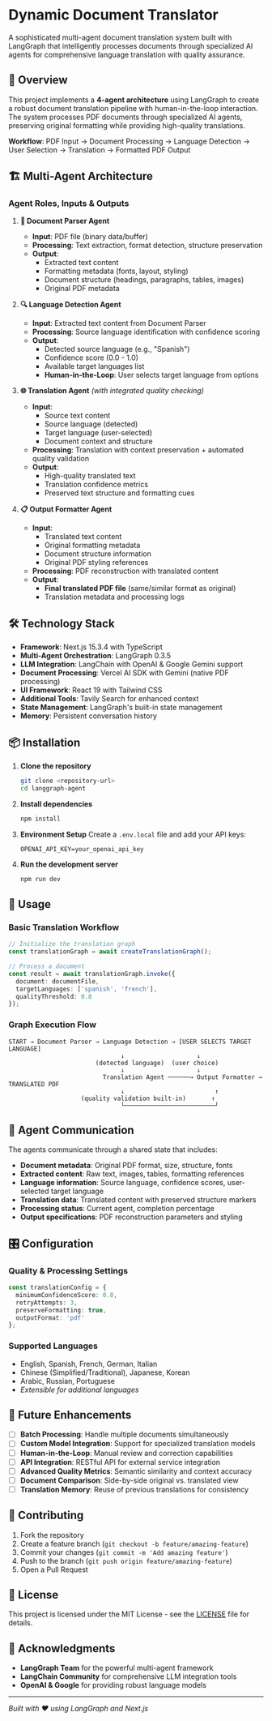 # Dynamic Document Translator

A sophisticated multi-agent document translation system built with LangGraph that intelligently processes documents through specialized AI agents for comprehensive language translation with quality assurance.

## 🚀 Overview

This project implements a **4-agent architecture** using LangGraph to create a robust document translation pipeline with human-in-the-loop interaction. The system processes PDF documents through specialized AI agents, preserving original formatting while providing high-quality translations.

**Workflow**: PDF Input → Document Processing → Language Detection → User Selection → Translation → Formatted PDF Output

## 🏗️ Multi-Agent Architecture

### Agent Roles, Inputs & Outputs

1. **📄 Document Parser Agent**
   - **Input**: PDF file (binary data/buffer)
   - **Processing**: Text extraction, format detection, structure preservation
   - **Output**: 
     - Extracted text content
     - Formatting metadata (fonts, layout, styling)
     - Document structure (headings, paragraphs, tables, images)
     - Original PDF metadata

2. **🔍 Language Detection Agent**
   - **Input**: Extracted text content from Document Parser
   - **Processing**: Source language identification with confidence scoring
   - **Output**: 
     - Detected source language (e.g., "Spanish")
     - Confidence score (0.0 - 1.0)
     - Available target languages list
     - **Human-in-the-Loop**: User selects target language from options

3. **🌐 Translation Agent** *(with integrated quality checking)*
   - **Input**: 
     - Source text content
     - Source language (detected)
     - Target language (user-selected)
     - Document context and structure
   - **Processing**: Translation with context preservation + automated quality validation
   - **Output**: 
     - High-quality translated text
     - Translation confidence metrics
     - Preserved text structure and formatting cues

4. **📋 Output Formatter Agent**
   - **Input**: 
     - Translated text content
     - Original formatting metadata
     - Document structure information
     - Original PDF styling references
   - **Processing**: PDF reconstruction with translated content
   - **Output**: 
     - **Final translated PDF file** (same/similar format as original)
     - Translation metadata and processing logs


## 🛠️ Technology Stack

- **Framework**: Next.js 15.3.4 with TypeScript
- **Multi-Agent Orchestration**: LangGraph 0.3.5
- **LLM Integration**: LangChain with OpenAI & Google Gemini support
- **Document Processing**: Vercel AI SDK with Gemini (native PDF processing)
- **UI Framework**: React 19 with Tailwind CSS
- **Additional Tools**: Tavily Search for enhanced context
- **State Management**: LangGraph's built-in state management
- **Memory**: Persistent conversation history

## 📦 Installation

1. **Clone the repository**
   ```bash
   git clone <repository-url>
   cd langgraph-agent
   ```

2. **Install dependencies**
   ```bash
   npm install
   ```

3. **Environment Setup**
   Create a `.env.local` file and add your API keys:
   ```env
   OPENAI_API_KEY=your_openai_api_key
   ```

4. **Run the development server**
   ```bash
   npm run dev
   ```

## 🚦 Usage

### Basic Translation Workflow

```typescript
// Initialize the translation graph
const translationGraph = await createTranslationGraph();

// Process a document
const result = await translationGraph.invoke({
  document: documentFile,
  targetLanguages: ['spanish', 'french'],
  qualityThreshold: 0.8
});
```

### Graph Execution Flow

```
START → Document Parser → Language Detection → [USER SELECTS TARGET LANGUAGE] 
                               ↓                    ↓
                        (detected language)  (user choice)
                               ↓                    ↓
                          Translation Agent ──────→ Output Formatter → TRANSLATED PDF
                               ↓                         ↑
                    (quality validation built-in)       ↑
                               └─────────────────────────┘
```


## 🔄 Agent Communication

The agents communicate through a shared state that includes:

- **Document metadata**: Original PDF format, size, structure, fonts
- **Extracted content**: Raw text, images, tables, formatting references  
- **Language information**: Source language, confidence scores, user-selected target language
- **Translation data**: Translated content with preserved structure markers
- **Processing status**: Current agent, completion percentage
- **Output specifications**: PDF reconstruction parameters and styling

## 🎛️ Configuration

### Quality & Processing Settings
```typescript
const translationConfig = {
  minimumConfidenceScore: 0.8,
  retryAttempts: 3,
  preserveFormatting: true,
  outputFormat: 'pdf'
};
```

### Supported Languages
- English, Spanish, French, German, Italian
- Chinese (Simplified/Traditional), Japanese, Korean
- Arabic, Russian, Portuguese
- *Extensible for additional languages*

## 🔮 Future Enhancements

- [ ] **Batch Processing**: Handle multiple documents simultaneously
- [ ] **Custom Model Integration**: Support for specialized translation models
- [ ] **Human-in-the-Loop**: Manual review and correction capabilities
- [ ] **API Integration**: RESTful API for external service integration
- [ ] **Advanced Quality Metrics**: Semantic similarity and context accuracy
- [ ] **Document Comparison**: Side-by-side original vs. translated view
- [ ] **Translation Memory**: Reuse of previous translations for consistency

## 🤝 Contributing

1. Fork the repository
2. Create a feature branch (`git checkout -b feature/amazing-feature`)
3. Commit your changes (`git commit -m 'Add amazing feature'`)
4. Push to the branch (`git push origin feature/amazing-feature`)
5. Open a Pull Request

## 📄 License

This project is licensed under the MIT License - see the [LICENSE](LICENSE) file for details.

## 🙏 Acknowledgments

- **LangGraph Team** for the powerful multi-agent framework
- **LangChain Community** for comprehensive LLM integration tools
- **OpenAI & Google** for providing robust language models

---

*Built with ❤️ using LangGraph and Next.js*